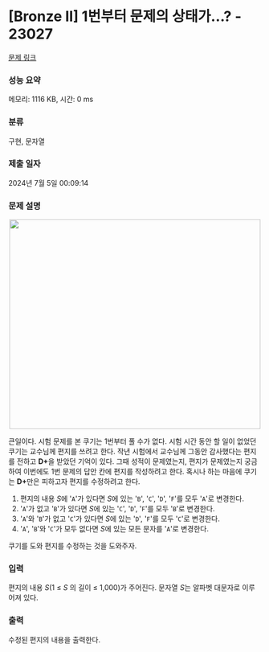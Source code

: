# [Bronze II] 1번부터 문제의 상태가…? - 23027 

[문제 링크](https://www.acmicpc.net/problem/23027) 

### 성능 요약

메모리: 1116 KB, 시간: 0 ms

### 분류

구현, 문자열

### 제출 일자

2024년 7월 5일 00:09:14

### 문제 설명

<p style="text-align: center;"><img alt="" src="" style="height: 417px; width: 500px;"></p>

<p>큰일이다. 시험 문제를 본 쿠기는 1번부터 풀 수가 없다. 시험 시간 동안 할 일이 없었던 쿠기는 교수님께 편지를 쓰려고 한다. 작년 시험에서 교수님께 그동안 감사했다는 편지를 전하고 <strong>D+</strong>을 받았던 기억이 있다. 그때 성적이 문제였는지, 편지가 문제였는지 궁금하여 이번에도 1번 문제의 답안 칸에 편지를 작성하려고 한다. 혹시나 하는 마음에 쿠기는 <strong>D+</strong>만은 피하고자 편지를 수정하려고 한다.</p>

<ol>
	<li>편지의 내용 <em>S</em>에 '<code>A</code>'가 있다면 <em>S</em>에 있는 '<code>B</code>', '<code>C</code>', '<code>D</code>', '<code>F</code>'를 모두 '<code>A</code>'로 변경한다.</li>
	<li>'<code>A</code>'가 없고 '<code>B</code>'가 있다면 <em>S</em>에 있는 '<code>C</code>', '<code>D</code>', '<code>F</code>'를 모두 '<code>B</code>'로 변경한다.</li>
	<li>'<code>A</code>'와 '<code>B</code>'가 없고 '<code>C</code>'가 있다면 <em>S</em>에 있는 '<code>D</code>', '<code>F</code>'를 모두 '<code>C</code>'로 변경한다.</li>
	<li>'<code>A</code>', '<code>B</code>'와 '<code>C</code>'가 모두 없다면 <em>S</em>에 있는 모든 문자를 '<code>A</code>'로 변경한다.</li>
</ol>

<p>쿠기를 도와 편지를 수정하는 것을 도와주자.</p>

### 입력 

 <p>편지의 내용 <em>S</em>(1 ≤ <em>S </em>의 길이 ≤ 1,000)가 주어진다. 문자열 <em>S</em>는 알파벳 대문자로 이루어져 있다.</p>

### 출력 

 <p>수정된 편지의 내용을 출력한다.</p>

